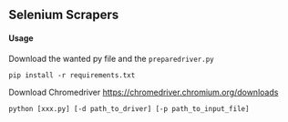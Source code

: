 ## Selenium Scrapers

#### Usage

Download the wanted py file and the `preparedriver.py`

`pip install -r requirements.txt`

Download Chromedriver https://chromedriver.chromium.org/downloads

`python [xxx.py] [-d path_to_driver] [-p path_to_input_file]`

